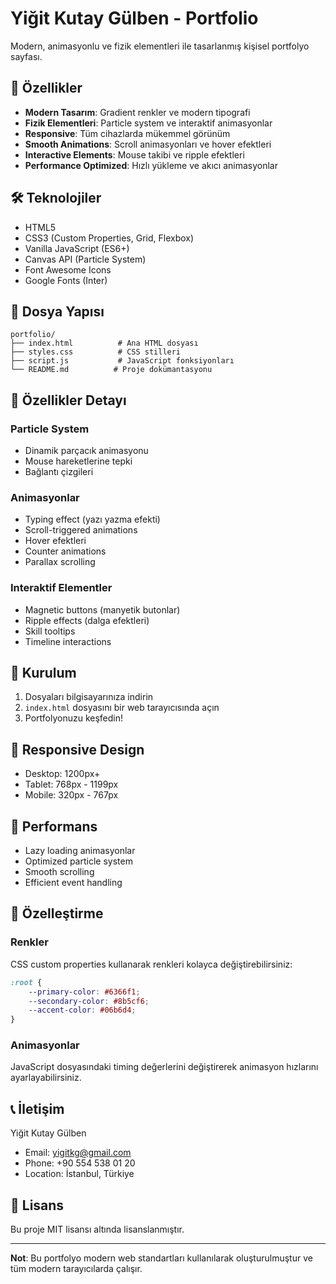 # Yiğit Kutay Gülben - Portfolio

Modern, animasyonlu ve fizik elementleri ile tasarlanmış kişisel portfolyo sayfası.

## 🚀 Özellikler

- **Modern Tasarım**: Gradient renkler ve modern tipografi
- **Fizik Elementleri**: Particle system ve interaktif animasyonlar
- **Responsive**: Tüm cihazlarda mükemmel görünüm
- **Smooth Animations**: Scroll animasyonları ve hover efektleri
- **Interactive Elements**: Mouse takibi ve ripple efektleri
- **Performance Optimized**: Hızlı yükleme ve akıcı animasyonlar

## 🛠️ Teknolojiler

- HTML5
- CSS3 (Custom Properties, Grid, Flexbox)
- Vanilla JavaScript (ES6+)
- Canvas API (Particle System)
- Font Awesome Icons
- Google Fonts (Inter)

## 📁 Dosya Yapısı

```
portfolio/
├── index.html          # Ana HTML dosyası
├── styles.css          # CSS stilleri
├── script.js           # JavaScript fonksiyonları
└── README.md          # Proje dokümantasyonu
```

## 🎨 Özellikler Detayı

### Particle System
- Dinamik parçacık animasyonu
- Mouse hareketlerine tepki
- Bağlantı çizgileri

### Animasyonlar
- Typing effect (yazı yazma efekti)
- Scroll-triggered animations
- Hover efektleri
- Counter animations
- Parallax scrolling

### Interaktif Elementler
- Magnetic buttons (manyetik butonlar)
- Ripple effects (dalga efektleri)
- Skill tooltips
- Timeline interactions

## 🚀 Kurulum

1. Dosyaları bilgisayarınıza indirin
2. `index.html` dosyasını bir web tarayıcısında açın
3. Portfolyonuzu keşfedin!

## 📱 Responsive Design

- Desktop: 1200px+
- Tablet: 768px - 1199px
- Mobile: 320px - 767px

## 🎯 Performans

- Lazy loading animasyonlar
- Optimized particle system
- Smooth scrolling
- Efficient event handling

## 🔧 Özelleştirme

### Renkler
CSS custom properties kullanarak renkleri kolayca değiştirebilirsiniz:

```css
:root {
    --primary-color: #6366f1;
    --secondary-color: #8b5cf6;
    --accent-color: #06b6d4;
}
```

### Animasyonlar
JavaScript dosyasındaki timing değerlerini değiştirerek animasyon hızlarını ayarlayabilirsiniz.

## 📞 İletişim

Yiğit Kutay Gülben
- Email: yigitkg@gmail.com
- Phone: +90 554 538 01 20
- Location: İstanbul, Türkiye

## 📄 Lisans

Bu proje MIT lisansı altında lisanslanmıştır.

---

**Not**: Bu portfolyo modern web standartları kullanılarak oluşturulmuştur ve tüm modern tarayıcılarda çalışır. 